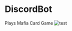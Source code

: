# DiscordBot
Plays Mafia Card Game
![test](https://discord.com/channels/@me/759467826440044585/887374025960087622)
